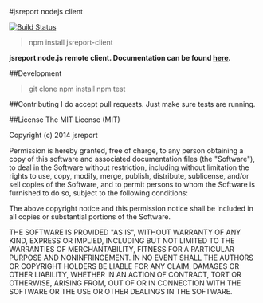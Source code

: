 #jsreport nodejs client

[![Build Status](https://travis-ci.org/jsreport/nodejs-client.png?branch=master)](https://travis-ci.org/jsreport/nodejs-client)

>npm install jsreport-client

**jsreport node.js remote client. Documentation can be found [here](http://jsreport.net/learn/nodejs-client).**

##Development
>git clone
>npm install
>npm test

##Contributing
I do accept pull requests. Just make sure tests are running.

##License
The MIT License (MIT)

Copyright (c) 2014 jsreport

Permission is hereby granted, free of charge, to any person obtaining a copy
of this software and associated documentation files (the "Software"), to deal
in the Software without restriction, including without limitation the rights
to use, copy, modify, merge, publish, distribute, sublicense, and/or sell
copies of the Software, and to permit persons to whom the Software is
furnished to do so, subject to the following conditions:

The above copyright notice and this permission notice shall be included in all
copies or substantial portions of the Software.

THE SOFTWARE IS PROVIDED "AS IS", WITHOUT WARRANTY OF ANY KIND, EXPRESS OR
IMPLIED, INCLUDING BUT NOT LIMITED TO THE WARRANTIES OF MERCHANTABILITY,
FITNESS FOR A PARTICULAR PURPOSE AND NONINFRINGEMENT. IN NO EVENT SHALL THE
AUTHORS OR COPYRIGHT HOLDERS BE LIABLE FOR ANY CLAIM, DAMAGES OR OTHER
LIABILITY, WHETHER IN AN ACTION OF CONTRACT, TORT OR OTHERWISE, ARISING FROM,
OUT OF OR IN CONNECTION WITH THE SOFTWARE OR THE USE OR OTHER DEALINGS IN THE
SOFTWARE.
